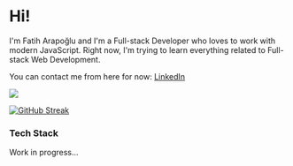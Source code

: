 # Hi!

I'm Fatih Arapoğlu and I'm a Full-stack Developer who loves to work with modern JavaScript. Right now, I'm trying to learn everything related to Full-stack Web Development.

You can contact me from here for now: [LinkedIn](https://www.linkedin.com/in/fatiharapoglu/)

![](https://komarev.com/ghpvc/?username=fatiharapoglu)

[![GitHub Streak](https://streak-stats.demolab.com?user=fatiharapoglu&theme=transparent&border_radius=5)](https://git.io/streak-stats)

### Tech Stack

Work in progress...

